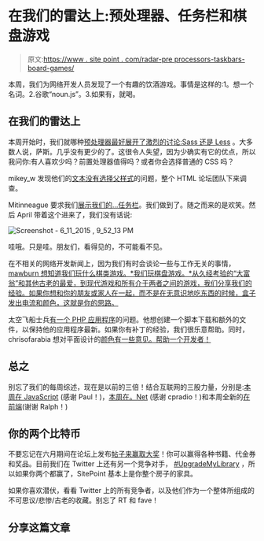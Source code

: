# 在我们的雷达上:预处理器、任务栏和棋盘游戏

> 原文:[https://www . site point . com/radar-pre processors-taskbars-board-games/](https://www.sitepoint.com/radar-preprocessors-taskbars-board-games/)

本周，我们为网络开发人员发现了一个有趣的饮酒游戏。事情是这样的:1。想一个名词。2.谷歌“noun.js”。3.如果有，就喝。

## 在我们的雷达上

本周开始时，我们就哪种[预处理器最好展开了激烈的讨论:Sass 还是 Less](https://www.facebook.com/sitepoint/posts/10153991168563712) 。大多数人说，萨斯。几乎没有更少的了。这很令人失望，因为少确实有它的优点，所以我问你:有人喜欢少吗？前置处理器值得吗？或者你会选择普通的 CSS 吗？

mikey_w 发现他们的[文本没有选择父样式](https://community.sitepoint.com/t/why-doesnt-my-text-pick-up-parent-styles/192383)的问题，整个 HTML 论坛团队下来调查。

Mitinneague 要求我们[展示我们的…任务栏](https://community.sitepoint.com/t/show-us-your-taskbar/191533)。我们做到了。随之而来的是欢笑。然后 April 带着这个进来了，我们没有话说:

![Screenshot - 6_11_2015 , 9_52_13 PM](../Images/8b743d479870441969b0c1cf4c4f29a9.png)

哇哦。只是哇。朋友们，看得见的，不可能看不见。

在不相关的网络开发新闻上，因为我们有时会谈论一些与工作无关的事情， [mawburn 想知道我们玩什么棋类游戏。*我们玩棋盘游戏。*从久经考验的“大富翁”和其他古老的最爱，到现代游戏和所有介于两者之间的游戏，我们分享我们的经验。如果你想和你的朋友或家人在一起，而不是在无意识地吃东西的时候，盒子发出电流和颜色，这就是你的思路。](https://community.sitepoint.com/t/board-game-players/192392)

太空飞船士兵[有一个 PHP 应用程序](https://community.sitepoint.com/t/php-application-update/192443)的问题。他想创建一个脚本下载和额外的文件，以保持他的应用程序最新。如果你有补丁的经验，我们很乐意帮助。同时，chrisofarabia 想对平面设计的[颜色有一些意见。帮助一个开发者！](https://community.sitepoint.com/t/flat-design-colour-combinations-suggestions-requested/192417)

## 总之

别忘了我们的每周综述，现在是以前的三倍！结合互联网的三股力量，分别是:[本周在 JavaScript](https://community.sitepoint.com/t/this-week-in-javascript-8-june-2015/192221) (感谢 Paul！)，[本周在。Net](https://community.sitepoint.com/t/this-week-in-net-8-june-2015/192256) (感谢 cpradio！)和本周全新的[在前端](https://community.sitepoint.com/t/this-week-on-the-front-end-june-11-2015/192544)(谢谢 Ralph！)

## 你的两个比特币

不要忘记在六月期间在论坛上发布[帖子来赢取大奖](https://community.sitepoint.com)！你可以赢得各种书籍、代金券和奖品。目前我们在 Twitter 上还有另一个竞争对手， [#UpgradeMyLibrary](https://www.sitepoint.com/show-us-books-upgrademylibrary/) ，所以如果你两个都赢了，SitePoint 基本上是你整个房子的家具。

如果你喜欢潜伏，看看 Twitter 上的所有竞争者，以及他们作为一个整体所组成的不可思议/悲惨/古老的收藏。别忘了 RT 和 fave！

## 分享这篇文章